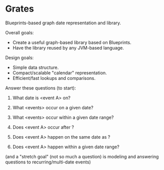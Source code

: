 Grates
============

Blueprints-based graph date representation and library.

Overall goals:

- Create a useful graph-based library based on Blueprints.
- Have the library reused by any JVM-based language.

Design goals:

- Simple data structure.
- Compact/scalable "calendar" representation.
- Efficient/fast lookups and comparisons.

Answer these questions (to start):

1. What date is \<event A\> on?

2. What \<events\> occur on a given date?

3. What \<events\> occur within a given date range?

4. Does \<event A\> occur after <event B>?

5. Does \<event A\> happen on the same date as <event B>?

6. Does \<event A\> happen within a given date range?

(and a "stretch goal" (not so much a question) is modeling and answering questions to recurring/multi-date events)
